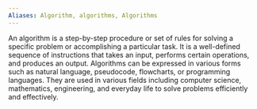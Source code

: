 ```yaml
---
Aliases: Algorithm, algorithms, Algorithms
---
```


An algorithm is a step-by-step procedure or set of rules for solving a specific problem or accomplishing a particular task. It is a well-defined sequence of instructions that takes an input, performs certain operations, and produces an output. Algorithms can be expressed in various forms such as natural language, pseudocode, flowcharts, or programming languages. They are used in various fields including computer science, mathematics, engineering, and everyday life to solve problems efficiently and effectively.